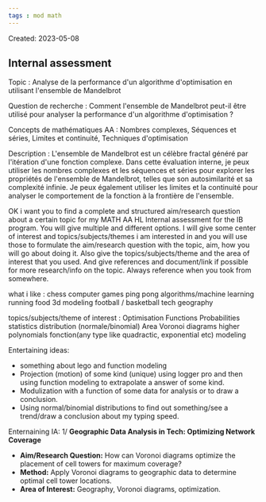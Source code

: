 ```yaml
---
tags : mod math
---
```

Created: 2023-05-08

## Internal assessment

Topic : Analyse de la performance d'un algorithme d'optimisation en utilisant l'ensemble de Mandelbrot

Question de recherche : Comment l'ensemble de Mandelbrot peut-il être utilisé pour analyser la performance d'un algorithme d'optimisation ?

Concepts de mathématiques AA : Nombres complexes, Séquences et séries, Limites et continuité, Techniques d'optimisation

Description : L'ensemble de Mandelbrot est un célèbre fractal généré par l'itération d'une fonction complexe. Dans cette évaluation interne, je peux utiliser les nombres complexes et les séquences et séries pour explorer les propriétés de l'ensemble de Mandelbrot, telles que son autosimilarité et sa complexité infinie. Je peux également utiliser les limites et la continuité pour analyser le comportement de la fonction à la frontière de l'ensemble.

OK i want you to find a complete and structured aim/research question about a certain topic for my MATH AA HL Internal assessment for the IB program. You will give multiple and different options. I will give some center of interest and topics/subjects/themes i am interested in and you will use those to formulate the aim/research question with the topic, aim, how you will go about doing it. Also give the topics/subjects/theme and the area of interest that you used. And give references and document/link if possible for more research/info on the topic. Always reference when you took from somewhere. 

what i like :
chess
computer
games
ping pong
algorithms/machine learning
running
food
3d modeling
football / basketball
tech 
geography

topics/subjects/theme of interest :
Optimisation
Functions
Probabilities
statistics
distribution (normale/binomial)
Area
Voronoi diagrams
higher polynomials
fonction(any type like quadractic, exponential etc) modeling

Entertaining ideas:
- something about lego and function modeling
- Projection (motion) of some kind (unique) using logger pro and then using function modeling to extrapolate a answer of some kind.
- Modulization with a function of some data for analysis or to draw a conclusion.
- Using normal/binomial distributions to find out something/see a trend/draw a conclusion about my typing speed.


Enternaining IA:
1/ **Geographic Data Analysis in Tech: Optimizing Network Coverage**
- **Aim/Research Question:** How can Voronoi diagrams optimize the placement of cell towers for maximum coverage?
- **Method:** Apply Voronoi diagrams to geographic data to determine optimal cell tower locations.
- **Area of Interest:** Geography, Voronoi diagrams, optimization.


